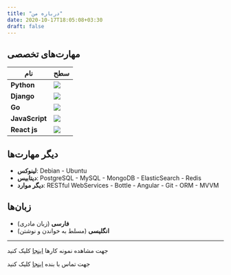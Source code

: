 ```yaml
---
title: "درباره من"
date: 2020-10-17T18:05:08+03:30
draft: false
---
```


## مهارت‌های تخصصی

| نام            | سطح                     |
| ---------- | ------------------- |
| **Python** | ![](/img/skill_5.png) |
| **Django** | ![](/img/skill_5.png) |
| **Go**     | ![](/img/skill_3.png) |
| **JavaScript** | ![](/img/skill_4.5.png) |
| **React js** | ![](/img/skill_4.5.png) |

## دیگر مهارت‌ها

- **لینوکس**: Debian - Ubuntu
- **دیتابیس**: PostgreSQL - MySQL - MongoDB - ElasticSearch - Redis
- **دیگر موارد**: RESTful WebServices - Bottle - Angular - Git - ORM - MVVM

## زبان‌ها

- **فارسی** (زبان مادری)
- **انگلیسی** (مسلط به خواندن و نوشتن)

------

جهت مشاهده نمونه کارها [اینجا](/portfolio) کلیک کنید

جهت تماس با بنده [اینجا](/contact) کلیک کنید


